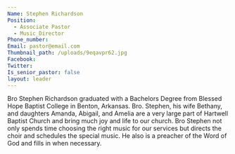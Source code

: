 ```yaml
---
Name: Stephen Richardson
Position:
  - Associate Pastor
  - Music_Director
Phone_number:
Email: pastor@email.com
Thumbnail_path: /uploads/9eqavpr62.jpg
Facebook:
Twitter:
Is_senior_pastor: false
layout: leader
---
```



Bro Stephen Richardson graduated with a Bachelors Degree from Blessed Hope Baptist College in Benton, Arkansas.  Bro. Stephen, his wife Bethany, and daughters Amanda, Abigail, and Amelia are a very large part of Hartwell Baptist Church and bring much joy and life to our church.  Bro Stephen not only spends time choosing the right music for our services but directs the choir and schedules the special music.  He also is a preacher of the Word of God and fills in when necessary.